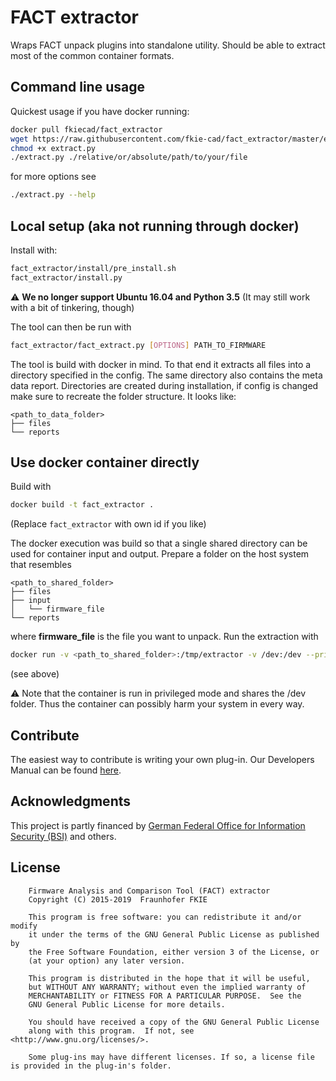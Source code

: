 # FACT extractor

Wraps FACT unpack plugins into standalone utility.
Should be able to extract most of the common container formats.


## Command line usage

Quickest usage if you have docker running:

```sh
docker pull fkiecad/fact_extractor
wget https://raw.githubusercontent.com/fkie-cad/fact_extractor/master/extract.py
chmod +x extract.py
./extract.py ./relative/or/absolute/path/to/your/file
```

for more options see

```sh
./extract.py --help
```

## Local setup (aka not running through docker)

Install with:

```bash
fact_extractor/install/pre_install.sh
fact_extractor/install.py
```

:warning: **We no longer support Ubuntu 16.04 and Python 3.5** 
(It may still work with a bit of tinkering, though)

The tool can then be run with

```bash
fact_extractor/fact_extract.py [OPTIONS] PATH_TO_FIRMWARE
```
The tool is build with docker in mind.
To that end it extracts all files into a directory specified in the config.
The same directory also contains the meta data report.
Directories are created during installation, if config is changed make sure to recreate the folder structure.
It looks like:

```text
<path_to_data_folder>
├── files
└── reports
```


## Use docker container directly

Build with

```bash
docker build -t fact_extractor .
```
(Replace `fact_extractor` with own id if you like)

The docker execution was build so that a single shared directory can be used for container input and output.
Prepare a folder on the host system that resembles

```text
<path_to_shared_folder>
├── files
├── input
│   └── firmware_file
└── reports
```

where **firmware_file** is the file you want to unpack.
Run the extraction with

```bash
docker run -v <path_to_shared_folder>:/tmp/extractor -v /dev:/dev --privileged --rm fact_extractor
```
(see above)

:warning: Note that the container is run in privileged mode and shares the /dev folder. Thus the container can possibly harm your system in every way.


## Contribute
The easiest way to contribute is writing your own plug-in.
Our Developers Manual can be found [here](https://github.com/fkie-cad/fact_extractor/wiki).

## Acknowledgments
This project is partly financed by [German Federal Office for Information Security (BSI)](https://www.bsi.bund.de) and others.  

## License
```
    Firmware Analysis and Comparison Tool (FACT) extractor
    Copyright (C) 2015-2019  Fraunhofer FKIE

    This program is free software: you can redistribute it and/or modify
    it under the terms of the GNU General Public License as published by
    the Free Software Foundation, either version 3 of the License, or
    (at your option) any later version.

    This program is distributed in the hope that it will be useful,
    but WITHOUT ANY WARRANTY; without even the implied warranty of
    MERCHANTABILITY or FITNESS FOR A PARTICULAR PURPOSE.  See the
    GNU General Public License for more details.

    You should have received a copy of the GNU General Public License
    along with this program.  If not, see <http://www.gnu.org/licenses/>.
    
    Some plug-ins may have different licenses. If so, a license file is provided in the plug-in's folder.
```
